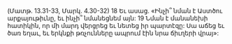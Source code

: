 (Մատթ. 13.31-33, Մարկ. 4.30-32)
18 Եւ ասաց. «Ինչի՞ նման է Աստծու արքայութիւնը, եւ ինչի՞ նմանեցնեմ այն: 19 Նման է մանանեխի հատիկին, որ մի մարդ վերցրեց եւ նետեց իր պարտէզը: Սա աճեց եւ ծառ եղաւ, եւ երկնքի թռչունները ապրում էին նրա ճիւղերի վրայ»:
